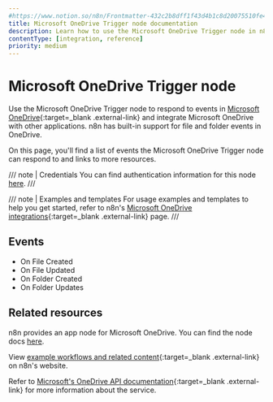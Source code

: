 ```yaml
---
#https://www.notion.so/n8n/Frontmatter-432c2b8dff1f43d4b1c8d20075510fe4
title: Microsoft OneDrive Trigger node documentation
description: Learn how to use the Microsoft OneDrive Trigger node in n8n. Follow technical documentation to integrate Microsoft OneDrive Trigger node into your workflows.
contentType: [integration, reference]
priority: medium
---
```


# Microsoft OneDrive Trigger node

Use the Microsoft OneDrive Trigger node to respond to events in [Microsoft OneDrive](https://www.microsoft.com/en-us/microsoft-365/onedrive/online-cloud-storage){:target=_blank .external-link} and integrate Microsoft OneDrive with other applications. n8n has built-in support for file and folder events in OneDrive.

On this page, you'll find a list of events the Microsoft OneDrive Trigger node can respond to and links to more resources.

///  note  | Credentials
You can find authentication information for this node [here](/integrations/builtin/credentials/microsoft.md).
///

///  note  | Examples and templates
For usage examples and templates to help you get started, refer to n8n's [Microsoft OneDrive integrations](https://n8n.io/integrations/microsoft-onedrive-trigger/){:target=_blank .external-link} page.
///

## Events

* On File Created
* On File Updated
* On Folder Created
* On Folder Updates

## Related resources

n8n provides an app node for Microsoft OneDrive. You can find the node docs [here](/integrations/builtin/app-nodes/n8n-nodes-base.microsoftonedrive.md).

View [example workflows and related content](https://n8n.io/integrations/microsoft-onedrive-trigger/){:target=_blank .external-link} on n8n's website.

Refer to [Microsoft's OneDrive API documentation](https://learn.microsoft.com/en-us/onedrive/developer/rest-api/){:target=_blank .external-link} for more information about the service.
